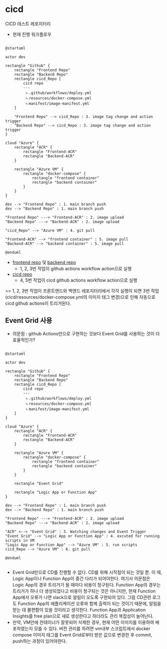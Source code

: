 # cicd
CICD 테스트 레포지터리

- 현재 진행 워크플로우

```plantuml

@startuml

actor dev

rectangle "Github" {
    rectangle "Frontend Repo"
    rectangle "Backend Repo"
    rectangle cicd_Repo [
        cicd repo
        ---
         ㄴ.github/workflows/deploy.yml
         ㄴresources/docker-compose.yml
         ㄴmanifest/image-manifest.yml
    ]

    "Frontend Repo" --> cicd_Repo : 3. image tag change and action trigger 
    "Backend Repo" --> cicd_Repo : 3. image tag change and action trigger
}

cloud "Azure" {
    rectangle "ACR" {
        rectangle "Frontend-ACR"
        rectangle "Backend-ACR"
    }

    rectangle "Azure VM" {
        rectangle "docker-compose" {
            rectangle "frontend container"
            rectangle "backend container"
        }
    }
}

dev --> "Frontend Repo" : 1. main branch push
dev --> "Backend Repo" : 1. main branch push

"Frontend Repo" ---> "Frontend-ACR" : 2. image upload
"Backend Repo" ---> "Backend-ACR" : 2. image upload

"cicd_Repo" --> "Azure VM" : 4. git pull

"Frontend-ACR" --> "frontend container" : 5. image pull
"Backend-ACR" --> "backend container" : 5. image pull

@enduml

```
- [frontend repo](https://github.com/Suah-Cho/frontend) 및 [backend repo](https://github.com/Suah-Cho/backend)
    - 1, 2, 3번 작업이 github actions workflow action으로 실행
- [cicd repo](https://github.com/Suah-Cho/cicd)
    - 4, 5번 작업이 cicd github actions workflow action으로 실행

=> 1, 2, 3번 작업이 프론트엔드와 백엔드 레포지터리에서 각각 실행이 되면 3번 작업(cicd/resources/docker-compose.yml의 이미지 태그 변경)으로 인해 자동으로 cicd github actions이 트리거된다.

## Event Grid 사용

- 의문점 :  github Actions만으로 구현하는 것보다 Event Grid를 사용하는 것이 더 효율적인가?

```plantuml

@startuml

actor dev

rectangle "Github" {
    rectangle "Frontend Repo"
    rectangle "Backend Repo"
    rectangle cicd_Repo [
        cicd repo
        ---
         ㄴ.github/workflows/deploy.yml
         ㄴresources/docker-compose.yml
         ㄴmanifest/image-manifest.yml
    ]
}

cloud "Azure" {
    rectangle "ACR" {
        rectangle "Frontend-ACR"
        rectangle "Backend-ACR"
    }

    rectangle "Azure VM" {
        rectangle "docker-compose" {
            rectangle "frontend container"
            rectangle "backend container"
        }
    }

    rectangle "Event Grid"

    rectangle "Logic App or Function App"
}

dev --> "Frontend Repo" : 1. main branch push
dev --> "Backend Repo" : 1. main branch push

"Frontend Repo" ---> "Frontend-ACR" : 2. image upload
"Backend Repo" ---> "Backend-ACR" : 2. image upload

"ACR" <--> "Event Grid" : 3. Watching changes and Event Trigger
"Event Grid" --> "Logic App or Function App" : 4. excuted for running scripts in VM
"Logic App or Function App" --> "Azure VM" : 5. run scripts
cicd_Repo --> "Azure VM" : 6. git pull

@enduml


```


- Event Grid만으로 CD를 진행할 수 없다. CD를 위해 시작점이 되는 것일 뿐. 이 때, Logic App이나 Function App이 중간 다리가 되어야한다. 여기서 의문점은 Logic App의 경우 트리거가 될 때마다 비용이 청구된다. Function App의 경우는 트리거가 하나 더 생성되었다고 비용이 청구되는 것은 아니지만, 현재 Function App에서 오류가 나면 slack으로 알림이 오도록 구현되어 있다. 그럼 CD관련 로그도 Function App의 애플리케이션 오류와 함께 출력이 되는 것이기 때문에, 알림을 받는 데 불편함이 있을 것이라고 생각한다. Function App과 Application Insights를 free plan으로 새로 생성한다고 하더라도 관리 복잡성이 늘어난다. 
- 만약, VM안에 컨테이너가 잘못되어 삭제한 경우, 현재 어떤 이미지를 이용하여 배포하였는지 모를 수 있다. 버전 관리를 하려면 vm내부 스크립트에서 docker compose 이미지 태그를 Event Grid로부터 받은 값으로 변경한 후 commit, push하는 과정이 있어야한다.
